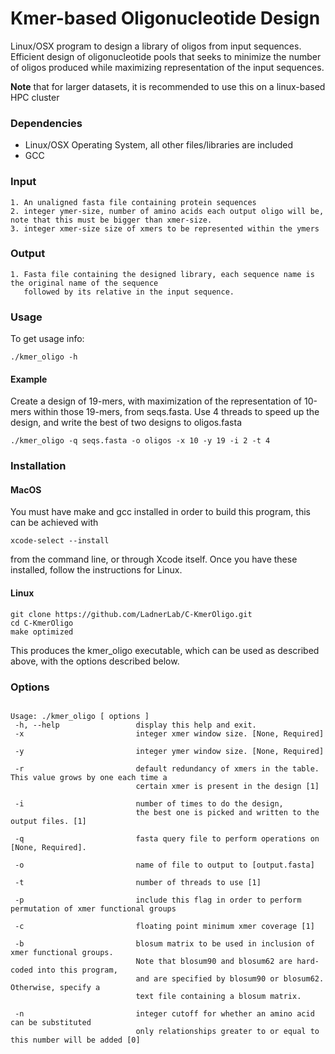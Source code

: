# Kmer-based Oligonucleotide Design
Linux/OSX program to design a library of oligos from input sequences. 
Efficient design of oligonucleotide pools that seeks to minimize the number of oligos produced
while maximizing representation of the input sequences.

**Note** that for larger datasets, it is recommended to use this on a linux-based HPC cluster


### Dependencies
 -  Linux/OSX Operating System, all other files/libraries are included
 - GCC

### Input
    1. An unaligned fasta file containing protein sequences
    2. integer ymer-size, number of amino acids each output oligo will be, note that this must be bigger than xmer-size.
    3. integer xmer-size size of xmers to be represented within the ymers

### Output
	1. Fasta file containing the designed library, each sequence name is the original name of the sequence
       followed by its relative in the input sequence.

### Usage
To get usage info:
```
./kmer_oligo -h
```

#### Example
Create a design of 19-mers, with maximization of the representation of 10-mers within those 19-mers, from seqs.fasta. 
Use 4 threads to speed up the design, and write the best of two designs to oligos.fasta
```
./kmer_oligo -q seqs.fasta -o oligos -x 10 -y 19 -i 2 -t 4
```

### Installation
#### MacOS
You must have make and gcc installed in order to build this program,
this can be achieved with 
```
xcode-select --install
```
from the command line, or through Xcode itself. Once you have these installed,
follow the instructions for Linux.
#### Linux
```
git clone https://github.com/LadnerLab/C-KmerOligo.git
cd C-KmerOligo
make optimized
```
This produces the kmer_oligo executable, which can be used as described above, with the options described below.

### Options
```

Usage: ./kmer_oligo [ options ]
 -h, --help                 display this help and exit.
 -x                         integer xmer window size. [None, Required]

 -y                         integer ymer window size. [None, Required]

 -r                         default redundancy of xmers in the table. This value grows by one each time a 
 	                        certain xmer is present in the design [1]

 -i                         number of times to do the design, 
 	                        the best one is picked and written to the output files. [1]

 -q                         fasta query file to perform operations on [None, Required]. 

 -o                         name of file to output to [output.fasta]

 -t                         number of threads to use [1]

 -p                         include this flag in order to perform permutation of xmer functional groups

 -c                         floating point minimum xmer coverage [1]

 -b                         blosum matrix to be used in inclusion of xmer functional groups.
                            Note that blosum90 and blosum62 are hard-coded into this program,
                            and are specified by blosum90 or blosum62. Otherwise, specify a 
                            text file containing a blosum matrix.

 -n                         integer cutoff for whether an amino acid can be substituted 
                            only relationships greater to or equal to this number will be added [0] 

```
